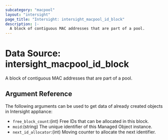 ```yaml
---
subcategory: "macpool"
layout: "intersight"
page_title: "Intersight: intersight_macpool_id_block"
description: |-
  A block of contiguous MAC addresses that are part of a pool.
---
```


# Data Source: intersight_macpool_id_block
A block of contiguous MAC addresses that are part of a pool.
## Argument Reference
The following arguments can be used to get data of already created objects in Intersight appliance:
* `free_block_count`:(int) Free IDs that can be allocated in this block. 
* `moid`:(string) The unique identifier of this Managed Object instance. 
* `next_id_allocator`:(int) Moving counter to allocate the next identifier. 
